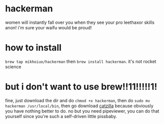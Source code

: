 # hackerman
women will instantly fall over you when they see your pro leethaxor skills anon! i'm sure your waifu would be proud!
# how to install
  ````brew tap mikhoiuo/hackerman````
  then
  ````brew install hackerman````. it's not rocket science
# but i don't want to use brew!!11!!!!!1!
fine, just download the dir and do ````chmod +x hackerman````, then do ````sudo mv hackerman /usr/local/bin````, then go download [catzilla](https://github.com/mikhoiuo/catzilla) because obviously you have nothing better to do. no but you need pipeviewer, you can do that yourself since you're such a self-driven little pissbaby.

